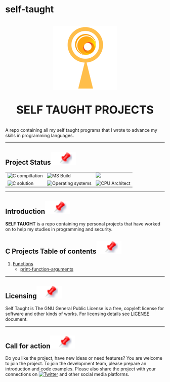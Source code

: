 # self-taught

<h1 align="center" style="display: block; font-size: 2.5em; font-weight: bold; margin-block-start: 1em; margin-block-end: 1em;">
<a name="logo" href="mail:manomitehq@gmail.com"><img align="center" src="/assets/img/brand.png" alt="Self Taught Home" style="width:40%;height:40%"/></a>
  <br><br><strong>SELF TAUGHT PROJECTS</strong>
</h1>

A repo containing all my self taught programs that I wrote to advance my skills in programming languages.

---

<!-- markdownlint-disable -->
## Project Status[![](./assets/img/pin.svg)](#project-status)
<table class="no-border">
  <tr>
    <td><img src="https://github.com/aregtech/areg-sdk/actions/workflows/c-cpp.yml/badge.svg" alt="C compiltation"/></td>
    <td><img src="https://github.com/aregtech/areg-sdk/actions/workflows/msbuild.yml/badge.svg" alt="MS Build"/></td>
    <td><img src="https://github.com/aregtech/areg-sdk/actions/workflows/codeql-analysis.yml/badge.svg" atl="CodeQL"/></td>
  </tr>
  <tr>
    <td><img src="https://img.shields.io/badge/Solution-C++17-blue.svg?style=flat&logo=c%2B%2B&logoColor=b0c0c0&labelColor=363D44" alt="C solution"/></td>
    <td><img src="https://img.shields.io/badge/OS-linux%20%7C%20windows-blue??style=flat&logo=Linux&logoColor=b0c0c0&labelColor=363D44" alt="Operating systems"/></td>
    <td><img src="https://img.shields.io/badge/CPU-x86%20%7C%20x86__64%20%7C%20arm%20%7C%20aarch64-blue?style=flat&logo=amd&logoColor=b0c0c0&labelColor=363D44" alt="CPU Architect"/></td>
  </tr>
</table>

---

## Introduction[![](./assets/img/pin.svg)](#introduction)

**SELF TAUGHT** is a repo containing my personal projects that have worked on to help my studies in programming and security.

## C Projects Table of contents[![](./assets/img/pin.svg)](#c)
1. [Functions](#c)
   - [print-function-arguments](./c/functions/print-function-arguments.c)

---

## Licensing[![](./assets/img/pin.svg)](#licensing)
 
Self Taught is The GNU General Public License is a free, copyleft license for software and other kinds of works. For licensing details see [LICENSE](./LICENSE.txt) document.

---

## Call for action[![](./assets/img/pin.svg)](#call-for-action)

Do you like the project, have new ideas or need features? You are welcome to join the project. To join the development team, please prepare an introduction and code examples. Please also share the project with your connections on [![Twitter](https://img.shields.io/twitter/url?label=Twitter&style=social&url=https://github.com/mitmelon/self-taught)](https://twitter.com/intent/tweet?text=Wow:&url=https://github.com/mitmelon/self-taught) and other social media platforms.
